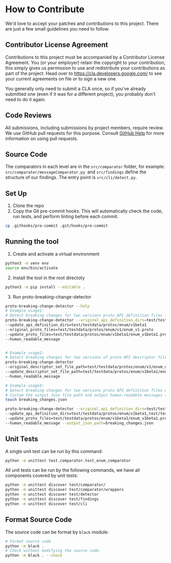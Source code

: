 # How to Contribute

We'd love to accept your patches and contributions to this project. There are just a few small guidelines you need to follow.

## Contributor License Agreement

Contributions to this project must be accompanied by a Contributor License
Agreement. You (or your employer) retain the copyright to your contribution,
this simply gives us permission to use and redistribute your contributions as
part of the project. Head over to <https://cla.developers.google.com/> to see
your current agreements on file or to sign a new one.

You generally only need to submit a CLA once, so if you've already submitted one
(even if it was for a different project), you probably don't need to do it
again.

## Code Reviews

All submissions, including submissions by project members, require review. We
use GitHub pull requests for this purpose. Consult
[GitHub Help](https://help.github.com/articles/about-pull-requests/) for more
information on using pull requests.

## Source Code

The comparators in each level are in the `src/comparator` folder, for example: `src/comparator/messageComparator.py `and `src/findings` define the structure of our findings.
The entry point is `src/cli/detect.py`.

## Set Up
1. Clone the repo
2. Copy the Git pre-commit hooks. This will automatically check the code, run tests, and perform linting before each commit.

```.sh
cp .githooks/pre-commit .git/hooks/pre-commit
```

## Running the tool

1. Create and activate a virtual environment

```.sh
python3 -m venv env
source env/bin/activate
```

2. Install the tool in the root directoty

```.sh
python3 -m pip install --editable .
```

3. Run proto-breaking-change-detector

```.sh
proto-breaking-change-detector --help
# Example usage1:
# Detect breaking changes for two versions proto API definition files in test/testdata/protos/enum
proto-breaking-change-detector --original_api_definition_dirs=test/testdata/protos/enum/v1
--update_api_definition_dirs=test/testdata/protos/enum/v1beta1
--original_proto_files=test/testdata/protos/enum/v1/enum_v1.proto
--update_proto_files=test/testdata/protos/enum/v1beta1/enum_v1beta1.proto
--human_readable_message


# Example usage2:
# Detect breaking changes for two versions of proto API descriptor files.
proto-breaking-change-detector 
--original_descriptor_set_file_path=test/testdata/protos/enum/v1/enum_descriptor_set.pb \
--update_descriptor_set_file_path=test/testdata/protos/enum/v1beta1/enum_descriptor_set.pb \
--human_readable_message

# Example usage3:
# Detect breaking changes for two versions proto API definition files defined in two directories.
# Custom the output Json file path and output human-readable messages to console.
touch breaking_changes.json

proto-breaking-change-detector --original_api_definition_dirs=test/testdata/protos/enum/v1,test/testdata/protos/message/v1 \
--update_api_definition_dirs=test/testdata/protos/enum/v1beta1,test/testdata/protos/message/v1beta1 --original_proto_files=test/testdata/protos/enum/v1/enum_v1.proto,test/testdata/protos/message/v1/message_v1.proto \
--update_proto_files=test/testdata/protos/enum/v1beta1/enum_v1beta1.proto,test/testdata/protos/message/v1beta1/message_v1beta1.proto \
--human_readable_message --output_json_path=breaking_changes.json
```

## Unit Tests

A single unit test can be run by this command: 

```sh
python -m unittest test.comparator.test_enum_comparator
```

All unit tests can be run by the following commands, we have all components covered by unit tests: 

```sh
python -m unittest discover test/comparator/
python -m unittest discover test/comparator/wrappers
python -m unittest discover test/detector
python -m unittest discover test/findings
python -m unittest discover test/cli
```

## Format Source Code

The source code can be format by `black` module:

```.sh
# Format source code
python -m black .
# Check without modifying the source code.
python -m black . --check
```
